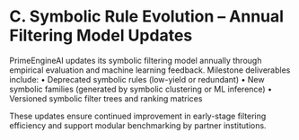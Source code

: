 # C. Symbolic Rule Evolution – Annual Filtering Model Updates

PrimeEngineAI updates its symbolic filtering model annually through empirical evaluation and machine learning feedback. Milestone deliverables include:
• Deprecated symbolic rules (low-yield or redundant)
• New symbolic families (generated by symbolic clustering or ML inference)
• Versioned symbolic filter trees and ranking matrices

These updates ensure continued improvement in early-stage filtering efficiency and support modular benchmarking by partner institutions.

